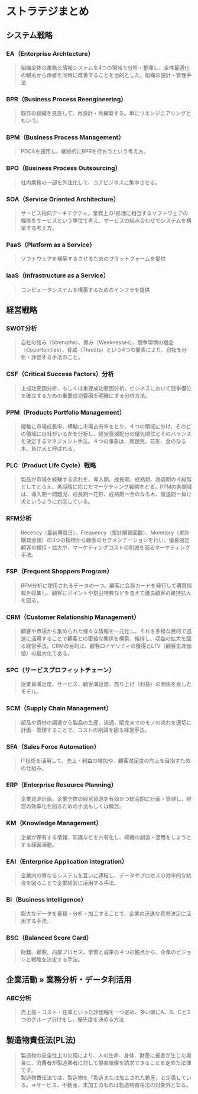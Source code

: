 # ストラテジまとめ  

## システム戦略
### EA（Enterprise Archtecture）
> 組織全体の業務と情報システムを4つの領域で分析・整理し、全体最適化の観点から両者を同時に改善することを目的とした、組織の設計・管理手法

### BPR（Business Process Reengineering）
> 既存の組織を見直して、再設計・再構築する。単にリエンジニアリングともいう。

### BPM（Business Process Management）
> PDCAを適用し、継続的にBPRを行おうという考え方。

### BPO（Business Process Outsourcing）
> 社内業務の一部を外注化して、コアビジネスに集中させる。

### SOA（Service Oriented Architecture）
> サービス指向アーキテクチャ。業務上の1処理に相当するソフトウェアの機能をサービスという単位で考え、サービスの組み合わせでシステムを構築する考え方。

### PaaS（Platform as a Service）
> ソフトウェアを構築するさせるためのプラットフォームを提供

### IaaS（Infrastructure as a Service）
> コンピュータシステムを構築するためのインフラを提供

	
## 経営戦略
### SWOT分析
> 自社の強み（Strengths）、弱み（Weaknesses）、競争環境の機会（Opportunities）、脅威（Threats）という4つの要素により、自社を分析・評価する手法のこと。

### CSF（Critical Success Factors）分析
> 主成功要因分析、もしくは重要成功要因分析。ビジネスにおいて競争優位を確立するための重要成功要因を明確にする分析方法。

### PPM（Products Portfolio Management）
> 縦軸に市場成長率、横軸に市場占有率をとり、４つの領域に分け、そのどの領域に自社がいるかを分析し、経営資源配分の優先順位とそのバランスを決定するマネジメント手法。４つの事象は、問題児、花形、金のなる木、負け犬と呼ばれる。

### PLC（Product Life Cycle）戦略
> 製品が市場を経験する流れを、導入期、成長期、成熟期、衰退期の４段階としてとらえ、各段階に応じたマーケティング戦略をとる。PPMの各領域は、導入期＝問題児、成長期＝花形、成熟期＝金のなる木、衰退期＝負け犬というように対応している。

### RFM分析
> Recency（最新購買日）、Frequency（累計購買回数）、Monetary（累計購買金額）の3つの指標から顧客のセグメンテーションを行い、優良固定顧客の維持・拡大や、マーケティングコストの削減を図るマーケティング手法。

### FSP（Frequent Shoppers Program）
> RFM分析に使用されるデータの一つ。顧客に会員カードを発行して購買情報を収集し、顧客にポイントや割引特典などを与えて優良顧客の維持拡大を図る。

### CRM（Customer Relationship Management）
> 顧客や市場から集められた様々な情報を一元化し、それを多様な目的で迅速に活用することで顧客との密接な関係を構築、維持し、収益の拡大を図る経営手法。CRMの目的は、顧客ロイヤリティの獲得とLTV（顧客生涯価値）の最大化である。

### SPC（サービスプロフィットチェーン）
> 従業員満足度、サービス、顧客満足度、売り上げ（利益）の関係を表したモデル。

### SCM（Supply Chain Management）
> 部品や資材の調達から製品の生産、流通、販売までのモノの流れを適切に計画・管理することで、コストの削減を図る経営手法。

### SFA（Sales Force Automation）
> IT技術を活用して、売上・利益の増加や、顧客満足度の向上を目指すための仕組み。

### ERP（Enterprise Resource Planning）
> 企業資源計画。企業全体の経営資源を有効かつ総合的に計画・管理し、経営の効率化を図るための手法もしくは概念。

### KM（Knowledge Management）
> 企業が保有する情報、知識などを共有化し、知機の創造・活用をしようとする経営活動。

### EAI（Enterprise Application Integration）
> 企業内の異なるシステムを互いに連結し、データやプロセスの効率的な統合を図ることで企業経営に活用する手法。

### BI（Business Intelligence）
> 膨大なデータを蓄積・分析・加工することで、企業の迅速な意思決定に活用する手法。

### BSC（Balanced Score Card）
> 財務、顧客、内部プロセス、学習と成果の４つの観点から、企業のビジョンと戦略を決定する手法。

##  企業活動 » 業務分析・データ利活用  
### ABC分析  
> 売上高・コスト・在庫といった評価軸を一つ定め、多い順にA、B、Cと3つのグループ分けをし、優先度を決める方法


## 製造物責任法(PL法)  
> 製造物の安全性上の欠陥により、人の生命、身体、財産に被害が生じた場合に、消費者が製造業者に対して損害賠償を請求できることを定めた法律です。  
> 製造物責任法では、製造物を「製造または加工された動産」と定義している。⇒サービス、不動産、未加工のものは製造物責任法の対象外となる。  



